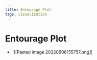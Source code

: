 ```yaml
---
title: Entourage Plot
tags: visualization
---
```


# Entourage Plot
- ![[Pasted image 20220506155757.png]]










